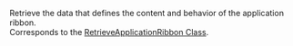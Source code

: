 Retrieve the data that defines the content and behavior of the application ribbon.  
Corresponds to the [RetrieveApplicationRibbon Class](https://msdn.microsoft.com/library/microsoft.crm.sdk.messages.retrieveapplicationribbonrequest.aspx).
